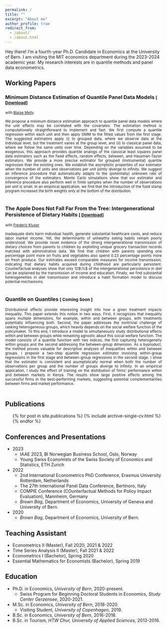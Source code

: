 ```yaml
---
permalink: /
title: ""
excerpt: "About me"
author_profile: true
redirect_from: 
  - /about/
  - /about.html
---
```


Hey there! I’m a fourth-year Ph.D. Candidate in Economics at the University of Bern. I am visiting the MIT economics department during the 2023-2024 academic year. My research interests are in quantile methods and panel data econometrics.


## Working Papers
### Minimum Distance Estimation of Quantile Panel Data Models <small>[ <a href="/files/MD.pdf" download>Download</a>]</small>
<small>with <a href="https://sites.google.com/site/blaisemelly/">Blaise Melly</a></small>
<div style="height:  auto; width: auto;text-align: justify; line-height: 1.2" ><small>
We propose a minimum distance estimation approach to quantile panel data models where the unit effects may be correlated with the covariates. The estimation method is computationally straightforward to implement and fast. We first compute a quantile regression within each unit and then apply GMM to the fitted values from the first stage. The suggested estimators apply (i) to grouped data, where we observe data at the individual level, but the treatment varies at the group level, and (ii) to classical panel data, where we follow the same units over time. Depending on the variables assumed to be exogenous, this approach provides quantile analogs of the classical least squares panel data estimators such as the fixed effects, random effects, between, and Hausman-Taylor estimators. We provide a more precise estimator for grouped (instrumental) quantile regression than the existing ones. We establish the asymptotic properties of our estimator when the number of units and observations per unit jointly diverge to infinity. We suggest an inference procedure that automatically adapts to the (potentially) unknown rate of convergence of the estimators. Monte Carlo simulations show that our estimator and inference procedure also perform well in finite samples when the number of observations per unit is small. In an empirical application, we find that the introduction of the food stamp program increased the birth weights only at the bottom of the distribution.
</small><br><br/>
</div>

### The Apple Does Not Fall Far From the Tree: Intergenerational Persistence of Dietary Habits <small>[ <a href="https://frederickluser.github.io/files/Intergenerational_Diet.pdf" download>Download</a>]</small>
<small>with <a href="https://frederickluser.github.io/">Frederic Kluser</a></small>
<div style="height:  auto; width: auto;text-align: justify; line-height: 1.2" ><small>
Inadequate diets harm individual health, generate substantial healthcare costs, and reduce labor market income. Yet, the determinants of unhealthy eating habits remain poorly understood. We provide novel evidence of the strong intergenerational transmission of dietary choices from parents to children by exploiting unique grocery transaction records matched with administrative data. We find that children with parents spending one percentage point more on fruits and vegetables also spend 0.23 percentage points more on fresh produce.
Our estimates exceed comparable measures for income transmission, indicating that dietary habits acquired during childhood are particularly persistent.
Counterfactual analyses show that only 12$\%$ of the intergenerational persistence in diet can be explained by the transmission of income and education. Finally, we find substantial heterogeneities in diet transmission and introduce a habit formation model to discuss potential mechanisms.
</small><br><br/>
</div>

### Quantile on Quantiles <small>[ Coming Soon ]</small>
<div style="height:  auto; width: auto;text-align: justify; line-height: 1.2" ><small>
Distributional effects provide interesting insight into how a given treatment impacts inequality.
This paper extends this notion in two ways. First, it recognizes that inequality spans multiple dimensions, for example, within and between groups, with treatments potentially influencing both. Second, the paper addresses the nontrivial challenge of ranking heterogeneous groups, which heavily depends on the social welfare function of the policymaker. 
To this end, I introduce a model to simultaneously study distributional effects within and between groups while remaining agnostic about this social welfare function. The model consists of a quantile function with two indices, the first capturing heterogeneity within groups and the second addressing the between-group dimension. As a byproduct, the method proves valuable for descriptive analyses of inequalities within and between groups. 
I propose a two-step quantile regression estimator involving within-group regressions in the first stage and between-group regressions in the second stage. 
I show that the estimator is consistent and asymptotically normal when both the number of observations per group and the number of groups diverge to infinity. In an empirical application, I study the effect of training on the distribution of firms' performance within and between markets in Kenya. The results show large positive effects among the successful firms in the best-performing markets, suggesting potential complementarities between firms and market performance.
</small><br><br/>
</div>



## Publications
<ul>{% for post in site.publications %}
    {% include archive-single-cv.html %}
  {% endfor %}</ul>

## Conferences and Presentations
* 2023
     * IAAE 2023, BI Norwegian Business School, Oslo, Norway
     * Young Swiss Economists of the Swiss Society of Economics and Statistics, ETH Zurich
* 2022
     * 2nd International Econometrics PhD Conference, Erasmus University Rotterdam, Netherlands
     * The 27th International Panel Data Conference, Bertinoro, Italy
     * COMPIE Conference (COunterfactual Methods for Policy Impact Evaluation), Mannheim, Germany
     * *Brown Bag*, Department of Economics, University of Geneva and University of Bern.
* 2020
    * *Brown Bag*, Department of Economics, University of Bern.

     

## Teaching Assistant
* Econometrics II (Master), Fall 2020, 2021 & 2022
* Time Series Analysis II (Master), Fall 2021 & 2022
* Econometrics I (Bachelor), Spring 2020
* Essential Mathematics for Economists (Bachelor), Spring 2019

## Education
* Ph.D. in Economics, *University of Bern*, 2020-present.
  * Swiss Program for Beginning Doctoral Students in Economics, *Study Center Gerzensee*, 2020-2021.
* M.Sc. in Economics, *University of Bern*, 2018-2020.
  * Visiting Student, *University of Copenhagen*, 2019.
* B.Sc. in Economics, *University of Bern*, 2016-2018.
* B.Sc. in Tourism, *HTW Chur, University of Applied Sciences*, 2013-2016.




